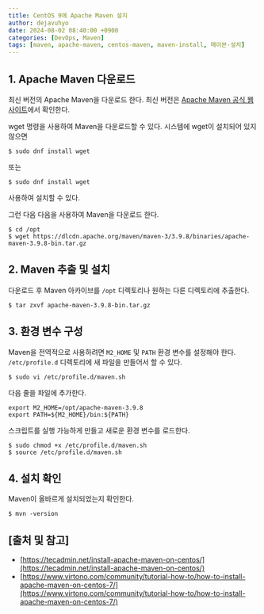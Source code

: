 ```yaml
---
title: CentOS 9에 Apache Maven 설치
author: dejavuhyo
date: 2024-08-02 08:40:00 +0900
categories: [DevOps, Maven]
tags: [maven, apache-maven, centos-maven, maven-install, 메이븐-설치]
---
```


## 1. Apache Maven 다운로드
최신 버전의 Apache Maven을 다운로드 한다. 최신 버전은 [Apache Maven 공식 웹사이트](https://maven.apache.org/download.cgi)에서 확인한다.

wget 명령을 사용하여 Maven을 다운로드할 수 있다. 시스템에 wget이 설치되어 있지 않으면

```shell
$ sudo dnf install wget
```

또는

```shell
$ sudo dnf install wget
```

사용하여 설치할 수 있다.

그런 다음 다음을 사용하여 Maven을 다운로드 한다.

```shell
$ cd /opt
$ wget https://dlcdn.apache.org/maven/maven-3/3.9.8/binaries/apache-maven-3.9.8-bin.tar.gz
```

## 2. Maven 추출 및 설치
다운로드 후 Maven 아카이브를 `/opt` 디렉토리나 원하는 다른 디렉토리에 추출한다.

```shell
$ tar zxvf apache-maven-3.9.8-bin.tar.gz
```

## 3. 환경 변수 구성
Maven을 전역적으로 사용하려면 `M2_HOME` 및 `PATH` 환경 변수를 설정해야 한다. `/etc/profile.d` 디렉토리에 새 파일을 만들어서 할 수 있다.

```shell
$ sudo vi /etc/profile.d/maven.sh
```

다음 줄을 파일에 추가한다.

```text
export M2_HOME=/opt/apache-maven-3.9.8
export PATH=${M2_HOME}/bin:${PATH}
```

스크립트를 실행 가능하게 만들고 새로운 환경 변수를 로드한다.

```shell
$ sudo chmod +x /etc/profile.d/maven.sh
$ source /etc/profile.d/maven.sh
```

## 4. 설치 확인
Maven이 올바르게 설치되었는지 확인한다.

```shell
$ mvn -version
```

## [출처 및 참고]
* [https://tecadmin.net/install-apache-maven-on-centos/](https://tecadmin.net/install-apache-maven-on-centos/)
* [https://www.virtono.com/community/tutorial-how-to/how-to-install-apache-maven-on-centos-7/](https://www.virtono.com/community/tutorial-how-to/how-to-install-apache-maven-on-centos-7/)
